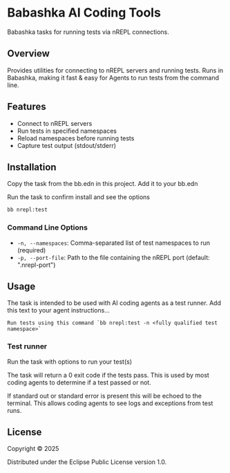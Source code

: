 # Babashka AI Coding Tools

Babashka tasks for running tests via nREPL connections.

## Overview

Provides utilities for connecting to nREPL servers and running tests.
Runs in Babashka, making it fast & easy for Agents to run tests from the command line.

## Features

- Connect to nREPL servers
- Run tests in specified namespaces
- Reload namespaces before running tests
- Capture test output (stdout/stderr)

## Installation

Copy the task from the bb.edn in this project. Add it to your bb.edn

Run the task to confirm install and see the options

```bash
bb nrepl:test
```

### Command Line Options

- `-n, --namespaces`: Comma-separated list of test namespaces to run (required)
- `-p, --port-file`: Path to the file containing the nREPL port (default: ".nrepl-port")

## Usage

The task is intended to be used with AI coding agents as a test runner.
Add this text to your agent instructions...

```
Run tests using this command `bb nrepl:test -n <fully qualified test namespace>`
```

### Test runner

Run the task with options to run your test(s)

The task will return a 0 exit code if the tests pass.
This is used by most coding agents to determine if a test passed or not.

If standard out or standard error is present this will be echoed to the terminal.
This allows coding agents to see logs and exceptions from test runs.

## License

Copyright © 2025

Distributed under the Eclipse Public License version 1.0.
